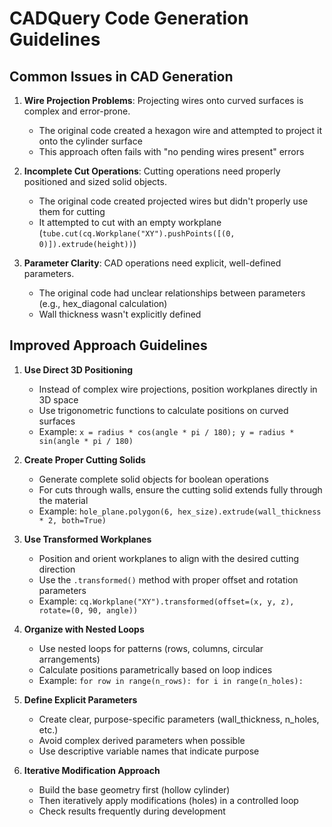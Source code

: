# CADQuery Code Generation Guidelines

## Common Issues in CAD Generation

1. **Wire Projection Problems**: Projecting wires onto curved surfaces is complex and error-prone.
   - The original code created a hexagon wire and attempted to project it onto the cylinder surface
   - This approach often fails with "no pending wires present" errors

2. **Incomplete Cut Operations**: Cutting operations need properly positioned and sized solid objects.
   - The original code created projected wires but didn't properly use them for cutting
   - It attempted to cut with an empty workplane (`tube.cut(cq.Workplane("XY").pushPoints([(0, 0)]).extrude(height))`)

3. **Parameter Clarity**: CAD operations need explicit, well-defined parameters.
   - The original code had unclear relationships between parameters (e.g., hex_diagonal calculation)
   - Wall thickness wasn't explicitly defined

## Improved Approach Guidelines

1. **Use Direct 3D Positioning**
   - Instead of complex wire projections, position workplanes directly in 3D space
   - Use trigonometric functions to calculate positions on curved surfaces
   - Example: `x = radius * cos(angle * pi / 180); y = radius * sin(angle * pi / 180)`

2. **Create Proper Cutting Solids**
   - Generate complete solid objects for boolean operations
   - For cuts through walls, ensure the cutting solid extends fully through the material
   - Example: `hole_plane.polygon(6, hex_size).extrude(wall_thickness * 2, both=True)`

3. **Use Transformed Workplanes**
   - Position and orient workplanes to align with the desired cutting direction
   - Use the `.transformed()` method with proper offset and rotation parameters
   - Example: `cq.Workplane("XY").transformed(offset=(x, y, z), rotate=(0, 90, angle))`

4. **Organize with Nested Loops**
   - Use nested loops for patterns (rows, columns, circular arrangements)
   - Calculate positions parametrically based on loop indices
   - Example: `for row in range(n_rows): for i in range(n_holes):`

5. **Define Explicit Parameters**
   - Create clear, purpose-specific parameters (wall_thickness, n_holes, etc.)
   - Avoid complex derived parameters when possible
   - Use descriptive variable names that indicate purpose

6. **Iterative Modification Approach**
   - Build the base geometry first (hollow cylinder)
   - Then iteratively apply modifications (holes) in a controlled loop
   - Check results frequently during development

